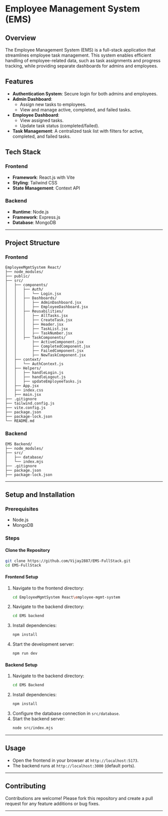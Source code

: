 # Employee Management System (EMS)

## Overview
The Employee Management System (EMS) is a full-stack application that streamlines employee task management. This system enables efficient handling of employee-related data, such as task assignments and progress tracking, while providing separate dashboards for admins and employees.

## Features
- **Authentication System**: Secure login for both admins and employees.
- **Admin Dashboard**:
  - Assign new tasks to employees.
  - View and manage active, completed, and failed tasks.
- **Employee Dashboard**:
  - View assigned tasks.
  - Update task status (completed/failed).
- **Task Management**: A centralized task list with filters for active, completed, and failed tasks.

## Tech Stack
### Frontend
- **Framework**: React.js with Vite
- **Styling**: Tailwind CSS
- **State Management**: Context API

### Backend
- **Runtime**: Node.js
- **Framework**: Express.js
- **Database**: MongoDB

---

## Project Structure

### Frontend
```
EmployeeMgmtSystem React/
├── node_modules/
├── public/
├── src/
│   ├── components/
│   │   ├── Auth/
│   │   │   └── Login.jsx
│   │   ├── Dashboards/
│   │   │   ├── AdminDashboard.jsx
│   │   │   ├── EmployeeDashboard.jsx
│   │   ├── Reusabilities/
│   │   │   ├── AllTasks.jsx
│   │   │   ├── CreateTask.jsx
│   │   │   ├── Header.jsx
│   │   │   ├── TaskList.jsx
│   │   │   ├── TaskNumber.jsx
│   │   ├── TaskComponents/
│   │       ├── ActiveComponent.jsx
│   │       ├── CompletedComponent.jsx
│   │       ├── FailedComponent.jsx
│   │       ├── NewTaskComponent.jsx
│   ├── context/
│   │   └── AuthContext.js
│   ├── Helpers/
│   │   ├── handleLogin.js
│   │   ├── handleLogout.js
│   │   ├── updateEmployeeTasks.js
│   ├── App.jsx
│   ├── index.css
│   ├── main.jsx
├── .gitignore
├── tailwind.config.js
├── vite.config.js
├── package.json
├── package-lock.json
└── README.md
```

### Backend
```
EMS Backend/
├── node_modules/
├── src/
│   ├── database/
│   └── index.mjs
├── .gitignore
├── package.json
├── package-lock.json
```

---

## Setup and Installation

### Prerequisites
- Node.js
- MongoDB

### Steps
#### Clone the Repository
```bash
git clone https://github.com/Vijay2887/EMS-FullStack.git
cd EMS-FullStack
```

#### Frontend Setup
1. Navigate to the frontend directory:
   ```bash
   cd EmployeeMgmtSystem React\employee-mgmt-system
   ```
2. Navigate to the backend directory:
   ```bash
   cd EMS backend
   ```

3. Install dependencies:
   ```bash
   npm install
   ```
4. Start the development server:
   ```bash
   npm run dev
   ```

#### Backend Setup
1. Navigate to the backend directory:
   ```bash
   cd EMS Backend
   ```
2. Install dependencies:
   ```bash
   npm install
   ```
3. Configure the database connection in `src/database`.
4. Start the backend server:
   ```bash
   node src/index.mjs
   ```

---

## Usage
- Open the frontend in your browser at `http://localhost:5173`.
- The backend runs at `http://localhost:3000` (default ports).

---

## Contributing
Contributions are welcome! Please fork this repository and create a pull request for any feature additions or bug fixes.

---

